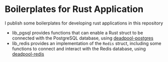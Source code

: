 # Boilerplates for Rust Application
I publish some boilerplates for developing rust applications in this repository

* lib_pgsql provides functions that can enable a Rust struct to be connected with the PostgreSQL database, using [deadpool-postgres](https://crates.io/crates/deadpool-postgres)
* lib_redis provides an implementation of the `Redis` struct, including some functions to connect and interact with the Redis database, using [deadpool-redis](https://crates.io/crates/deadpool-redis) 

